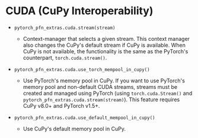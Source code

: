 # CUDA (CuPy Interoperability)

* `pytorch_pfn_extras.cuda.stream(stream)`
    * Context-manager that selects a given stream.
      This context manager also changes the CuPy's default stream if CuPy is available. When CuPy is not available, the functionality is the same as the PyTorch's counterpart, `torch.cuda.stream()`.

* `pytorch_pfn_extras.cuda.use_torch_mempool_in_cupy()`
    * Use PyTorch's memory pool in CuPy.
      If you want to use PyTorch's memory pool and non-default CUDA streams, streams must be created and managed using PyTorch (using `torch.cuda.Stream()` and `pytorch_pfn_extras.cuda.stream(stream)`).
      This feature requires CuPy v8.0+ and PyTorch v1.5+.

* `pytorch_pfn_extras.cuda.use_default_mempool_in_cupy()`
    * Use CuPy's default memory pool in CuPy.
